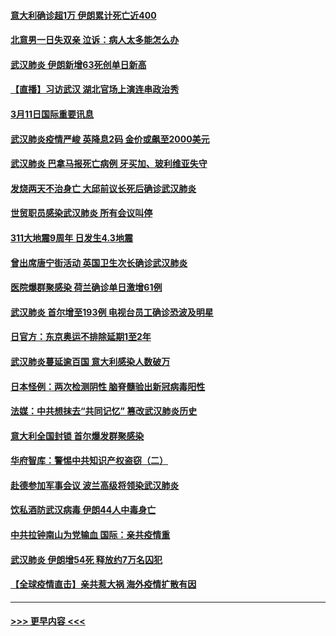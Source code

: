 #### [意大利确诊超1万 伊朗累计死亡近400](../pages/prog202/a102797341.md?t=03120231) 
#### [北意男一日失双亲 泣诉：病人太多能怎么办](../pages/prog202/a102797295.md?t=03120231) 
#### [武汉肺炎 伊朗新增63死创单日新高](../pages/prog202/a102797268.md?t=03120231) 
#### [【直播】习访武汉 湖北官场上演连串政治秀](../pages/prog202/a102797105.md?t=03120231) 
#### [3月11日国际重要讯息](../pages/prog202/a102797161.md?t=03120231) 
#### [武汉肺炎疫情严峻 英降息2码 金价或飙至2000美元](../pages/prog202/a102797092.md?t=03120231) 
#### [武汉肺炎 巴拿马报死亡病例 牙买加、玻利维亚失守](../pages/prog202/a102797062.md?t=03120231) 
#### [发烧两天不治身亡 大邱前议长死后确诊武汉肺炎](../pages/prog202/a102797043.md?t=03120231) 
#### [世贸职员感染武汉肺炎 所有会议叫停](../pages/prog202/a102797001.md?t=03120231) 
#### [311大地震9周年 日发生4.3地震](../pages/prog202/a102797004.md?t=03120231) 
#### [曾出席唐宁街活动 英国卫生次长确诊武汉肺炎](../pages/prog202/a102796948.md?t=03120231) 
#### [医院爆群聚感染 荷兰确诊单日激增61例](../pages/prog202/a102796928.md?t=03120231) 
#### [武汉肺炎 首尔增至193例 电视台员工确诊恐波及明星](../pages/prog202/a102796886.md?t=03120231) 
#### [日官方：东京奥运不排除延期1至2年](../pages/prog202/a102796890.md?t=03120231) 
#### [武汉肺炎蔓延逾百国 意大利感染人数破万](../pages/prog202/a102796746.md?t=03120231) 
#### [日本怪例：两次检测阴性 脑脊髓验出新冠病毒阳性](../pages/prog202/a102796700.md?t=03120231) 
#### [法媒：中共想抹去“共同记忆” 篡改武汉肺炎历史](../pages/prog202/a102796607.md?t=03120231) 
#### [意大利全国封锁 首尔爆发群聚感染](../pages/prog202/a102796574.md?t=03120231) 
#### [华府智库：警惕中共知识产权盗窃（二）](../pages/prog202/a102796570.md?t=03120231) 
#### [赴德参加军事会议 波兰高级将领染武汉肺炎](../pages/prog202/a102796549.md?t=03120231) 
#### [饮私酒防武汉病毒 伊朗44人中毒身亡](../pages/prog202/a102796503.md?t=03120231) 
#### [中共拉钟南山为党输血 国际：亲共疫情重](../pages/prog202/a102796486.md?t=03120231) 
#### [武汉肺炎 伊朗增54死 释放约7万名囚犯](../pages/prog202/a102796475.md?t=03120231) 
#### [【全球疫情直击】亲共惹大祸 海外疫情扩散有因](../pages/prog202/a102796399.md?t=03120231) 

----
#### [ >>> 更早内容 <<< ](../indexes/prog202-earlier.md)
